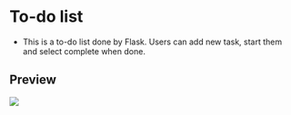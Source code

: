 # To-do list


<ul>
  <li>This is a to-do list done by Flask. Users can add new task, start them and select complete when done.</li>
</ul>

<h2>Preview</h2>
<img src="https://user-images.githubusercontent.com/91461938/190872232-f35040cd-c80d-4648-8ff2-ddf642583c61.png">
